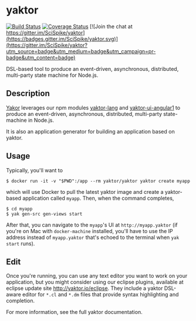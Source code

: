 # yaktor

[![Build Status](https://travis-ci.org/SciSpike/yaktor.svg?branch=master)](https://travis-ci.org/SciSpike/yaktor)
[![Coverage Status](https://coveralls.io/repos/github/SciSpike/yaktor/badge.svg?branch=master)](https://coveralls.io/github/SciSpike/yaktor?branch=master)
[![Join the chat at https://gitter.im/SciSpike/yaktor](https://badges.gitter.im/SciSpike/yaktor.svg)](https://gitter.im/SciSpike/yaktor?utm_source=badge&utm_medium=badge&utm_campaign=pr-badge&utm_content=badge)

DSL-based tool to produce an event-driven, asynchronous, distributed, multi-party state machine for Node.js.

## Description

[Yakor](https://github.com/Scispike/yaktor) leverages our npm modules [yaktor-lang](https://github.com/Scispike/yaktor-lang-js) and [yaktor-ui-angular1](https://github.com/Scispike/yaktor-ui-angular1) to produce an event-driven, asynchronous, distributed, multi-party state-machine in Node.js.

It is also an application generator for building an application based on yaktor.

## Usage

Typically, you'll want to

```
$ docker run -it -v "$PWD":/app --rm yaktor/yaktor yaktor create myapp
```

which will use Docker to pull the latest yaktor image and create a yaktor-based application called `myapp`.  Then, when the command completes,

```
$ cd myapp
$ yak gen-src gen-views start
```

After that, you can navigate to the `myapp`'s UI at `http://myapp.yaktor` (if you're on Mac with `docker-machine` installed, you'll have to use the IP address instead of `myapp.yaktor` that's echoed to the terminal when `yak start` runs).

## Edit

Once you're running, you can use any text editor you want to work on your application, but you might consider using our eclipse plugins, available at eclipse update site http://yaktor.io/eclipse.  They include a yaktor DSL-aware editor for `*.cl` and `*.dm` files that provide syntax highlighting and completion.

For more information, see the full yaktor documentation.